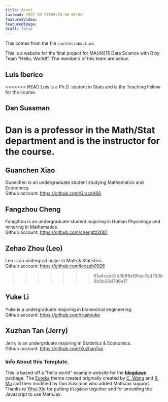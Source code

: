 ```yaml
---
title: About
lastmod: 2021-10-11T09:20:50-05:00
featuredVideo:
featuredImage:
draft: false
---
```


This comes from the file `content/about.md`.

This is a website for the final project for MA[46]15 Data Science with R by Team "Hello, World!".
The members of this team are below.

## Luis Iberico

<<<<<<< HEAD
Luis is a Ph.D. student in Stats and is the Teaching Fellow for the course.

## Dan Sussman

Dan is a professor in the Math/Stat department and is the instructor for the course.
=======
## Guanchen Xiao
Guanchen is an undergraduate student studying Mathematics and Economics. <br />
Github account: https://github.com/GraceX66 

## Fangzhou Cheng
Fangzhou is an undergraduate student majoring in Human Physiology and minoring in Mathematics. <br /> Github account: https://github.com/chengfz2001

## Zehao Zhou (Leo)
Leo is an undergrad major in Math & Statistics. <br />
Github account: https://github.com/leozzh0926
>>>>>>> 61a4cea52e3b89af95ac7ad750b6b9b26d796e17

## Yuke Li
Yuke is a undergraduate majoring in biomedical engineering. <br />
Github account: https://github.com/trustyuke

## Xuzhan Tan (Jerry)
Jerry is an undergrduate majoring in Statistics & Economics. <br />
Github account: https://github.com/XuzhanTan
<!-- Please leave in the information below -->

### Info About this Template.

This is based off a "hello world" example website for the [**blogdown**](https://github.com/rstudio/blogdown) package. The [Eureka](https://www.wangchucheng.com/en/docs/eureka/) theme created originally created by  [C. Wang](https://www.wangchucheng.com/zh/) and [R. Ma](https://www.ruiqima.com/zh/) and then modified by Dan Sussman who added MathJax support. Thanks to [Yihui Xie](https://github.com/yihui/) for putting `blogdown` together and for providing the Javascript to use MathJax.
